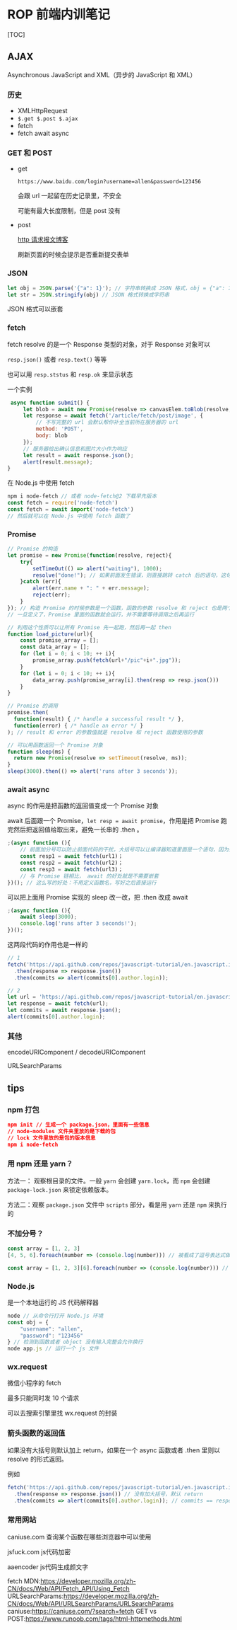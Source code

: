 # ROP 前端内训笔记

[TOC]

## AJAX

Asynchronous JavaScript and XML（异步的 JavaScript 和 XML）

### 历史

- XMLHttpRequest
- `$.get $.post $.ajax`
- fetch
- fetch await async

### GET 和 POST

- get

    `https://www.baidu.com/login?username=allen&password=123456`

    会跟 url 一起留在历史记录里，不安全

    可能有最大长度限制，但是 post 没有

- post

    [http 请求报文博客](https://blog.csdn.net/heyue_99/article/details/74689057)

    刷新页面的时候会提示是否重新提交表单

### JSON

```javascript
let obj = JSON.parse('{"a": 1}'); // 字符串转换成 JSON 格式，obj = {"a": 1}
let str = JSON.stringify(obj) // JSON 格式转换成字符串
```

JSON 格式可以嵌套

### fetch

fetch resolve 的是一个 Response 类型的对象，对于 Response 对象可以

`resp.json()` 或者 `resp.text()` 等等

也可以用 `resp.ststus` 和 `resp.ok` 来显示状态

一个实例

```js
 async function submit() {
     let blob = await new Promise(resolve => canvasElem.toBlob(resolve, 'image/png'));
     let response = await fetch('/article/fetch/post/image', {
         // 不写完整的 url 会默认帮你补全当前所在服务器的 url
         method: 'POST',
         body: blob
     });
     // 服务器给出确认信息和图片大小作为响应
     let result = await response.json();
     alert(result.message);
}
```

在 Node.js 中使用 fetch

```javascript
npm i node-fetch // 或者 node-fetch@2 下载早先版本
const fetch = require('node-fetch')
const fetch = await import('node-fetch')
// 然后就可以在 Node.js 中使用 fetch 函数了
```

### Promise

```js
// Promise 的构造
let promise = new Promise(function(resolve, reject){
    try{
       	setTimeOut(() => alert("waiting"), 1000);
        resolve("done!"); // 如果前面发生错误，则直接跳转 catch 后的语句，这句 resolve 不会执行
    }catch (err){
        alert(err.name + ": " + err.message);
        reject(err);
    }
}); // 构造 Promise 的时候参数是一个函数，函数的参数 resolve 和 reject 也是两个函数，由系统给出用于返回值(return)
// 一旦定义了，Promise 里面的函数就会运行，并不需要等待调用之后再运行

// 利用这个性质可以让所有 Promise 先一起跑，然后再一起 then
function load_picture(url){
    const promise_array = [];
    const data_array = [];
    for (let i = 0; i < 10; ++ i){
        promise_array.push(fetch(url+"/pic"+i+".jpg"));
    }
    for (let i = 0; i < 10; ++ i){
        data_array.push(promise_array[i].then(resp => resp.json()))
    }
}

// Promise 的调用
promise.then(
  function(result) { /* handle a successful result */ },
  function(error) { /* handle an error */ }
); // result 和 error 的参数值就是 resolve 和 reject 函数使用的参数

// 可以用函数返回一个 Promise 对象
function sleep(ms) {
  return new Promise(resolve => setTimeout(resolve, ms));
}
sleep(3000).then(() => alert('runs after 3 seconds'));
```

### await async

async 的作用是把函数的返回值变成一个 Promise 对象

await 后面跟一个 Promise，`let resp = await promise`，作用是把 Promise 跑完然后把返回值给取出来，避免一长串的 .then 。

```javascript
;(async function (){
    // 前面加分号可以防止前面代码的干扰，大括号可以让编译器知道里面是一个语句，因为括号里面只能放语句不能放模块
    const resp1 = await fetch(url1)；
    const resp2 = await fetch(url2)；
    const resp3 = await fetch(url3)；
    // 与 Promise 链相比， await 的好处就是不需要嵌套
})(); // 这么写的好处：不用定义函数名，写好之后直接运行
```

可以把上面用 Promise 实现的 sleep 改一改，把 .then 改成 await

```js
;(async function (){
    await sleep(3000);
    console.log('runs after 3 seconds!');
})();
```

这两段代码的作用也是一样的

```js
// 1
fetch('https://api.github.com/repos/javascript-tutorial/en.javascript.info/commits')
  .then(response => response.json())
  .then(commits => alert(commits[0].author.login));

// 2
let url = 'https://api.github.com/repos/javascript-tutorial/en.javascript.info/commits';
let response = await fetch(url);
let commits = await response.json();
alert(commits[0].author.login);
```

### 其他

encodeURIComponent / decodeURIComponent

URLSearchParams

## tips



### npm 打包

```json
npm init // 生成一个 package.json，里面有一些信息
// node-modules 文件夹里放的是下载的包
// lock 文件里放的是包的版本信息
npm i node-fetch
```



### 用 npm 还是 yarn？

方法一： 观察根目录的文件。一般 `yarn` 会创建 `yarn.lock`，而 `npm` 会创建 `package-lock.json` 来锁定依赖版本。

方法二：观察 `package.json` 文件中 `scripts` 部分，看是用 `yarn` 还是 `npm` 来执行的

### 不加分号？

```javascript
const array = [1, 2, 3]
[4, 5, 6].foreach(number => (console.log(number))) // 被看成了逗号表达式做数组下标

const array = [1, 2, 3][6].foreach(number => (console.log(number))) // 等价形式
```

### Node.js

是一个本地运行的 JS 代码解释器

```js
node // 从命令行打开 Node.js 环境
const obj = {
    "username": "allen",
    "password": "123456"
} // 检测到函数或者 object 没有输入完整会允许换行
node app.js // 运行一个 js 文件
```

### wx.request

微信小程序的 fetch

最多只能同时发 10 个请求

可以去搜索引擎里找 wx.request 的封装

### 箭头函数的返回值

如果没有大括号则默认加上 return，如果在一个 async 函数或者 .then 里则以 resolve 的形式返回。

例如

```js
fetch('https://api.github.com/repos/javascript-tutorial/en.javascript.info/commits')
  .then(response => response.json()) // 没有加大括号，默认 return
  .then(commits => alert(commits[0].author.login)); // commits == response.json
```



### 常用网站

caniuse.com 查询某个函数在哪些浏览器中可以使用

jsfuck.com js代码加密

aaencoder js代码生成颜文字

fetch MDN:https://developer.mozilla.org/zh-CN/docs/Web/API/Fetch_API/Using_Fetch
URLSearchParams:https://developer.mozilla.org/zh-CN/docs/Web/API/URLSearchParams/URLSearchParams
caniuse:https://caniuse.com/?search=fetch
GET vs POST:https://www.runoob.com/tags/html-httpmethods.html

